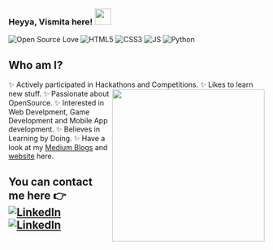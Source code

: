 ### Heyya, Vismita here! <img src="https://github.com/TheDudeThatCode/TheDudeThatCode/blob/master/Assets/Hi.gif" width="32px">

![Open Source Love](https://badges.frapsoft.com/os/v2/open-source.svg?v=103) ![HTML5](https://img.shields.io/badge/-HTML5-E34F26?style=flat-square&logo=html5&logoColor=white) ![CSS3](https://img.shields.io/badge/-CSS3-1572B6?style=flat-square&logo=css3&color=violet) ![JS](https://img.shields.io/badge/-Javascript-1572B6?style=flat-square&logo=javascript&color=black) ![Python](https://img.shields.io/badge/-Python-1572B6?style=flat-square&logo=python&color=red&logoColor=brown)


## Who am I?
✨ Actively participated in Hackathons and Competitions.  <img align="right" src="https://i.imgur.com/HNsGeWj.gif" width="300px">
✨ Likes to learn new stuff.
✨ Passionate about OpenSource.
✨ Interested in Web Develpment, Game Development and Mobile App development.
✨ Believes in Learning by Doing.
✨ Have a look at my [Medium Blogs](https://medium.com/@bismita.prabhu) and [website](https://vispprofile.netlify.app) here.

 ## You can contact me here 👉 <a href="https://www.linkedin.com/in/vismita-prabhu-3b3b381a4/">![LinkedIn](https://img.shields.io/badge/linkedin-%231E77B5.svg?&style=for-the-badge&logo=linkedin&logoColor=white)</a> <a href="mailto:vismita.prabhu@gmail.com">![LinkedIn](https://img.shields.io/badge/Gmail-%231E77B5.svg?&style=for-the-badge&logo=gmail&logoColor=white&color=red)</a>


